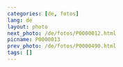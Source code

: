 ```yaml
---
categories: [de, fotos]
lang: de
layout: photo
next_photo: /de/fotos/P0000012.html
picname: P0000013
prev_photo: /de/fotos/P0000490.html
tags: []
---
```

